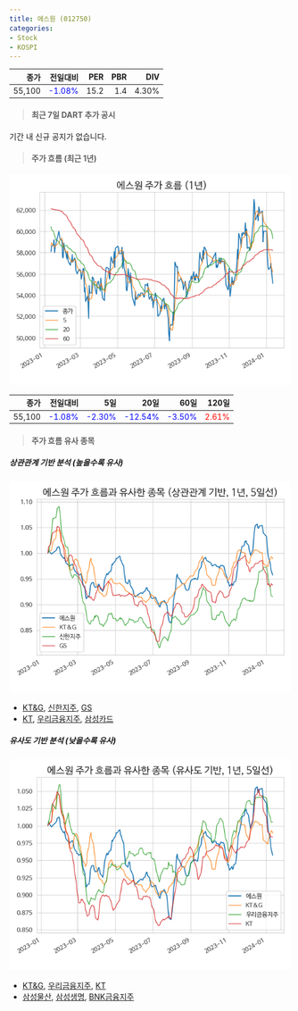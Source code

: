```yaml
---
title: 에스원 (012750)
categories:
- Stock
- KOSPI
---
```


|종가|전일대비|PER|PBR|DIV|
|---:|-------:|--:|--:|--:|
|55,100|<span style="color: blue">-1.08%</span>|15.2|1.4|4.30%|

<!-- more -->

> #### 최근 7일 DART 추가 공시

기간 내 신규 공지가 없습니다.

> #### 주가 흐름 (최근 1년)

![012750](/assets/images/stock/012750.png)

|종가|전일대비|5일|20일|60일|120일|
|---:|-------:|--:|---:|---:|----:|
|55,100|<span style="color: blue">-1.08%</span>|<span style="color: blue">-2.30%</span>|<span style="color: blue">-12.54%</span>|<span style="color: blue">-3.50%</span>|<span style="color: red">2.61%</span>|

> #### 주가 흐름 유사 종목

##### 상관관계 기반 분석 (높을수록 유사)
![012750](/assets/images/stock/012750_corr.png)
- [KT&G](/033780/), [신한지주](/055550/), [GS](/078930/)
- [KT](/030200/), [우리금융지주](/316140/), [삼성카드](/029780/)

##### 유사도 기반 분석 (낮을수록 유사)	
![012750](/assets/images/stock/012750_sim.png)
- [KT&G](/033780/), [우리금융지주](/316140/), [KT](/030200/)
- [삼성물산](/028260/), [삼성생명](/032830/), [BNK금융지주](/138930/)